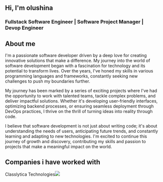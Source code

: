 <h2>Hi, I'm olushina</h2>
<h3 color="#0dcaf0">Fullstack Software Engineer | Software Project Manager | Devop Engineer</h3>

<h2>About me</h2>
<p>I'm a passionate software developer driven by a deep love for creating innovative solutions that make a difference. My journey into the world of software development began with a fascination for technology and its potential to transform lives. Over the years, I've honed my skills in various programming languages and frameworks, constantly seeking new challenges to push my boundaries further.</p>

<p>My journey has been marked by a series of exciting projects where I've had the opportunity to work with talented teams, tackle complex problems, and deliver impactful solutions. Whether it's developing user-friendly interfaces, optimizing backend processes, or ensuring seamless deployment through DevOps practices, I thrive on the thrill of turning ideas into reality through code.</p>

<p>I believe that software development is not just about writing code; it's about understanding the needs of users, anticipating future trends, and constantly learning and adapting to new technologies. I'm excited to continue this journey of growth and discovery, contributing my skills and passion to projects that make a meaningful impact on the world.
</p>

<h2>Companies i have worked with</h2>
<div>Classlytica Technologies<img src="https://media.licdn.com/dms/image/C4E0BAQGRumHLWHJ5lw/company-logo_200_200/0/1677485589229/classlytica_logo?e%253D2147483647%2526v%253Dbeta%2526t%253Dzy08Vw-8OlsenP9t4GGsFF9m3PFrUhv3TyBvs0ey5l8"/></div>